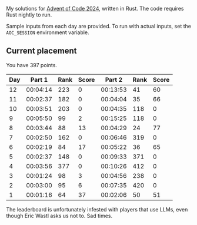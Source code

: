 My solutions for [Advent of Code 2024](https://adventofcode.com/2024), written in Rust. The code requires Rust nightly to run.

Sample inputs from each day are provided. To run with actual inputs, set the `AOC_SESSION` environment variable.

## Current placement

You have 397 points.

| Day | Part 1   | Rank | Score | Part 2   | Rank | Score |
|-----|----------|------|-------|----------|------|-------|
| 12  | 00:04:14 | 223  | 0     | 00:13:53 | 41   | 60    |
| 11  | 00:02:37 | 182  | 0     | 00:04:04 | 35   | 66    |
| 10  | 00:03:51 | 203  | 0     | 00:04:35 | 118  | 0     |
| 9   | 00:05:50 | 99   | 2     | 00:15:25 | 118  | 0     |
| 8   | 00:03:44 | 88   | 13    | 00:04:29 | 24   | 77    |
| 7   | 00:02:50 | 162  | 0     | 00:06:46 | 319  | 0     |
| 6   | 00:02:19 | 84   | 17    | 00:05:22 | 36   | 65    |
| 5   | 00:02:37 | 148  | 0     | 00:09:33 | 371  | 0     |
| 4   | 00:03:56 | 377  | 0     | 00:10:26 | 412  | 0     |
| 3   | 00:01:24 | 98   | 3     | 00:04:56 | 238  | 0     |
| 2   | 00:03:00 | 95   | 6     | 00:07:35 | 420  | 0     |
| 1   | 00:01:16 | 64   | 37    | 00:02:06 | 50   | 51    |

The leaderboard is unfortunately infested with players that use LLMs, even though Eric Wastl asks us not to. Sad times.
